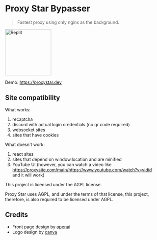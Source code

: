 # Proxy Star Bypasser

> Fastest proxy using only nginx as the background.

<a href="https://repl.it/404"><img src="https://docs.replit.com/images/repls/run-on-replit.svg" alt="Replit" width="150"/></a>


Demo: https://proxystar.dev

## Site compatibility

What works:
1. recaptcha
2. discord with actual login credentials (no qr code required)
3. websocket sites
4. sites that have cookies

What doesn't work:
1. react sites
2. sites that depend on window.location and are minified
3. YouTube UI (however, you can watch a video like https://proxysite.com/main/https://www.youtube.com/watch?v=vidid and it will work)



This project is licensed under the AGPL license.

Proxy Star uses AGPL, and under the terms of that license, this project, therefore, is also required to be licensed under AGPL.

## Credits

- Front page design by [openai](https://github.com/openai)
- Logo design by [canva](https://github.com/canva)
